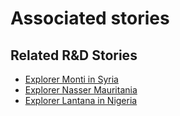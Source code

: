 # Associated stories

<!-- !!DO NOT REMOVE!! start autogenerated hyperlinks -->
## Related R&D Stories
- [Explorer Monti in Syria](../stories/?doc=R_Explorers_SYR)
- [Explorer Nasser Mauritania](../stories/?doc=R_Explorers_MRT)
- [Explorer Lantana in Nigeria](../stories/?doc=R_Explorers_NGN)
<!-- !!DO NOT REMOVE!! end autogenerated hyperlinks -->